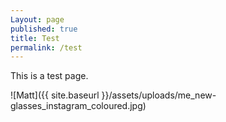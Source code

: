 ```yaml
---
Layout: page
published: true
title: Test
permalink: /test
---
```


This is a test page.

![Matt]({{ site.baseurl }}/assets/uploads/me_new-glasses_instagram_coloured.jpg)

